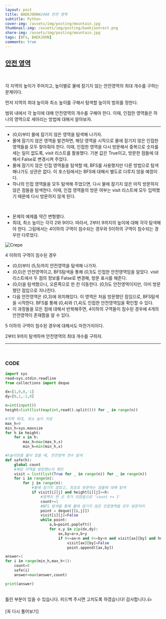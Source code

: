 ```yaml
---
layout: post
title: BAEKJOON#2468 안전 영역
subtitle: Python
cover-img: /assets/img/posting/mountain.jpg
thumbnail-img: /assets/img/posting/baekjoonrect.png
share-img: /assets/img/posting/mountain.jpg
tags: [BFS, BAEKJOON]
comments: true
---
```


## [안전 영역](https://www.acmicpc.net/problem/2468)

<br>

각 지역의 높이가 주어지고, 높이별로 물에 잠기지 않는 안전영역의 최대 개수를 구하는 문제이다. 

먼저 지역의 최대 높이와 최소 높이를 구해서 탐색할 높이의 범위를 정한다.

범위 내에서 각 높이에 대해 안전영역의 개수를 구해야 한다. 이때, 인접한 영역들은 하나의 영역으로 세아리는 방법에 대해서 알아보자.

---


- (0,0)부터 물에 잠기지 않은 영역을 탐색해 나가자.
- 물에 잠기지 않은 영역을 발견하면, 해당 영역을 시작으로 물에 잠기지 않은 인접한 영역들을 모두 찾아줘야 한다. 이때, 인접한 영역을 다시 방문해서 중복으로 숫자를 세는 일이 없도록, visit 리스트를 활용했다. 기본 값은 True이고, 방문한 점들에 대해서 False로 변경시켜 주었다.
- 물에 잠기지 않은 인접 영역들을 탐색할 때, BFS를 사용했지만 다른 방법으로 탐색해나가도 상관은 없다. 이 포스팅에서는 BFS에 대해서 별도로 다루지 않을 예정이다.
- 하나의 인접 영역들을 모두 탐색해 주었으면, 다시 물에 잠기지 않은 아직 방문하지 않은 점들을 탐색한다. 이때, 인접 영역들의 방문 여부는 visit 리스트에 모두 입력했기 때문에 다시 방문하지 않게 된다.

<br>

- 문제의 예제를 약간 변형했다. 
- 최대, 최소 높이는 각각 2와 9이다. 따라서, 2부터 9까지의 높이에 대해 각각 탐색해야 한다. 그림에서는 4이하의 구역이 침수되는 경우와 5이하의 구역이 침수되는 경우만 다루었다.

![Crepe](https://i.imgur.com/4TKbAkz.jpg)


4 이하의 구역이 침수된 경우

- (0,0)부터 (5,5)까지 안전영역을 탐색해 나가자.
- (0,0)은 안전영역이고, BFS탐색을 통해 (0,1)도 인접한 안전영역임을 알았다. visit리스트에서 두 점의 정보를 False로 변경해, 방문 표시를 해준다.
- (0,0)을 탐색했으니, 오른쪽으로 한 칸 이동한다. (0,1)도 안전영역이지만, 이미 방문했던 점임으로 지나친다.
- 다음 안전영역은 (0,3)에 위치해있다. 이 영역은 처음 방문했던 점임으로, BFS탐색을 시작한다. BFS를 통해 (0,4)와 (1,4)도 인접한 안전영역임을 확인할 수 있다.
- 이 과정들을 모든 점에 대해서 반복해주면, 4이하의 구역들이 침수된 경우에 4개의 안전영역이 존재함을 알 수 있다.

5 이하의 구역이 침수된 경우에 대해서도 마찬가지이다.

2부터 9까지 탐색하며 안전영역의 최대 개수를 구하자.

---

<br>

### CODE

```python
import sys
read=sys.stdin.readline
from collections import deque

dx=[1,0,0,-1]
dy=[0,1,-1,0]

n=int(input())
height=list(list(map(int,read().split())) for _ in range(n))

#지역 최대, 최소 높이 저장
max_h=0
min_h=sys.maxsize
for h in height:
    for x in h:
        max_h=max(max_h,x)
        min_h=min(min_h,x)

#h높이만큼 물이 찼을 때, 안전영역 갯수 탐색
def safe(h):
    global count
    #해당 지역을 방문했는지 확인
    visit = list(list(True for _ in range(n)) for _ in range(n))
    for i in range(n):
        for j in range(n):
            #물에 잠기지 않았고, 최초로 방문하는 점들에 대해 탐색
            if visit[i][j] and height[i][j]>=h:
                #영역이 한 곳 추가 되었음으로 'count += 1'
                count+=1
                #BFS 탐색을 통해 물에 잠기지 않은 인접영역을 모두 방문처리
                point = deque([[i,j]])
                visit[i][j]=False
                while point:
                    a,b=point.popleft()
                    for x,y in zip(dx,dy):
                        ax,by=a+x,b+y
                        if 0<=ax<n and 0<=by<n and visit[ax][by] and height[ax][by]>=h:
                            visit[ax][by]=False
                            point.append([ax,by])

answer=1
for i in range(min_h,max_h+1):
    count=0
    safe(i)
    answer=max(answer,count)

print(answer)
```

<br>
틀린 부분이 있을 수 있습니다. 피드백 주시면 고치도록 하겠습니다!
감사합니다.👍

[꼭 다시 풀어보기]
<br>
<br>
